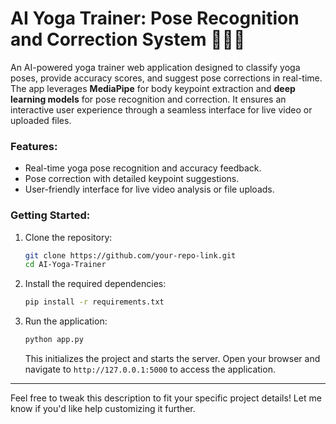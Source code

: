 # AI Yoga Trainer: Pose Recognition and Correction System 🧘‍♂️🤖  
An AI-powered yoga trainer web application designed to classify yoga poses, provide accuracy scores, and suggest pose corrections in real-time. The app leverages **MediaPipe** for body keypoint extraction and **deep learning models** for pose recognition and correction. It ensures an interactive user experience through a seamless interface for live video or uploaded files.

### Features:  
- Real-time yoga pose recognition and accuracy feedback.  
- Pose correction with detailed keypoint suggestions.  
- User-friendly interface for live video analysis or file uploads.  

### Getting Started:  
1. Clone the repository:  
   ```bash  
   git clone https://github.com/your-repo-link.git  
   cd AI-Yoga-Trainer  
   ```  

2. Install the required dependencies:  
   ```bash  
   pip install -r requirements.txt  
   ```  

3. Run the application:  
   ```bash  
   python app.py  
   ```  
   This initializes the project and starts the server. Open your browser and navigate to `http://127.0.0.1:5000` to access the application.

--- 

Feel free to tweak this description to fit your specific project details! Let me know if you'd like help customizing it further.
